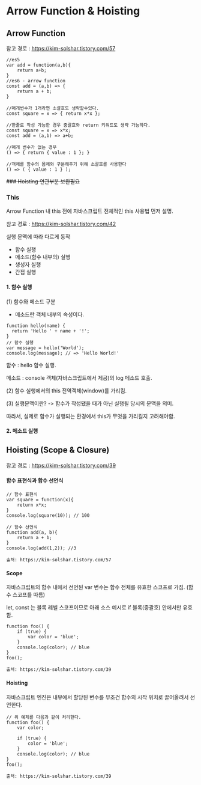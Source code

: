 # Arrow Function & Hoisting

## Arrow Function
참고 경로 : https://kim-solshar.tistory.com/57
```
//es5
var add = function(a,b){
    return a+b;
}
//es6 - arrow function
const add = (a,b) => {
    return a + b;
}

//매개변수가 1개라면 소괄호도 생략할수있다.
const square = x => { return x*x };

//한줄로 작성 가능한 경우 중괄호와 return 키워드도 생략 가능하다.
const square = x => x*x;
const add = (a,b) => a+b;

//매개 변수가 없는 경우
() => { return { value : 1 }; }

//객체를 함수의 몸체와 구분해주기 위해 소괄호를 사용한다
() => ( { value : 1 } );

```

~~### Hoisting 연관부분 보완필요~~

### This

Arrow Function 내 this 전에 자바스크립트 전체적인 this 사용법 먼저 설명.

참고 경로 : https://kim-solshar.tistory.com/42

실행 문맥에 따라 다르게 동작
* 함수 실행
* 메소드(함수 내부의) 실행
* 생성자 실행
* 간접 실행


#### 1. 함수 실행

(1) 함수와 메소드 구분
* 메소드란 객체 내부의 속성이다.
```
function hello(name) {  
  return 'Hello ' + name + '!';
}
// 함수 실행
var message = hello('World');  
console.log(message); // => 'Hello World!'
```
함수 : hello 함수 실행.

메소드 : console 객체(자바스크립트에서 제공)의 log 메소드 호출.

(2) 함수 실행에서의 this
전역객체(window)를 가리킴.

(3) 실행문맥이란?
-> 함수가 작성됐을 때가 아닌 실행될 당시의 문맥을 의미.

따라서, 실제로 함수가 실행되는 환경에서 this가 무엇을 가리킬지 고려해야함.

#### 2. 메소드 실행



## Hoisting (Scope & Closure)

참고 경로 : https://kim-solshar.tistory.com/39

#### 함수 표현식과 함수 선언식
```
// 함수 표현식
var square = function(x){
    return x*x;
}
console.log(square(10)); // 100

// 함수 선언식
function add(a, b){
    return a + b;
}
console.log(add(1,2)); //3

출처: https://kim-solshar.tistory.com/57
```

#### Scope

자바스크립트의 함수 내에서 선언된 var 변수는 함수 전체를 유효한 스코프로 가짐. (함수 스코프를 따름)

let, const 는 블록 레벨 스코프이므로 아래 소스 예시로 if 블록(중괄호) 안에서만 유효함.
```
function foo() {
    if (true) {
        var color = 'blue';
    }
    console.log(color); // blue
}
foo();

출처: https://kim-solshar.tistory.com/39
```
#### Hoisting

자바스크립트 엔진은 내부에서 할당된 변수를 무조건 함수의 시작 위치로 끌어올려서 선언한다.
```
// 위 예제를 다음과 같이 처리한다.
function foo() {
    var color;

    if (true) {
        color = 'blue';
    }
    console.log(color); // blue
}
foo();

출처: https://kim-solshar.tistory.com/39
```


